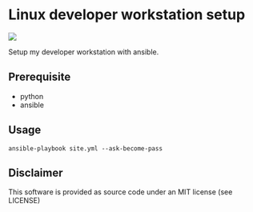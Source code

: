 # Linux developer workstation setup
![](https://github.com/orltom/ansible-workstation-setup/workflows/Ansible%20Lint/badge.svg)

Setup my developer workstation with ansible.

## Prerequisite
* python
* ansible

## Usage
```
ansible-playbook site.yml --ask-become-pass
```

## Disclaimer
This software is provided as source code under an MIT license (see LICENSE)